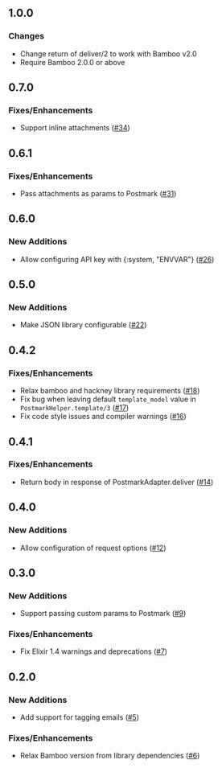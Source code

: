 ## 1.0.0

### Changes
* Change return of deliver/2 to work with Bamboo v2.0
* Require Bamboo 2.0.0 or above

## 0.7.0

### Fixes/Enhancements

* Support inline attachments ([#34])

[#34]: https://github.com/pablo-co/bamboo_postmark/pull/34

## 0.6.1

### Fixes/Enhancements

* Pass attachments as params to Postmark ([#31])

[#31]: https://github.com/pablo-co/bamboo_postmark/pull/31

## 0.6.0

### New Additions

* Allow configuring API key with {:system, "ENVVAR"} ([#26])

[#26]: https://github.com/pablo-co/bamboo_postmark/pull/26

## 0.5.0

### New Additions

* Make JSON library configurable ([#22])

[#22]: https://github.com/pablo-co/bamboo_postmark/pull/22

## 0.4.2

### Fixes/Enhancements

* Relax bamboo and hackney library requirements ([#18])
* Fix bug when leaving default `template_model` value in `PostmarkHelper.template/3` ([#17])
* Fix code style issues and compiler warnings ([#16])

[#16]: https://github.com/pablo-co/bamboo_postmark/pull/16
[#17]: https://github.com/pablo-co/bamboo_postmark/pull/17
[#18]: https://github.com/pablo-co/bamboo_postmark/pull/18

## 0.4.1

### Fixes/Enhancements

* Return body in response of PostmarkAdapter.deliver ([#14])

[#14]: https://github.com/pablo-co/bamboo_postmark/pull/14

## 0.4.0

### New Additions

* Allow configuration of request options ([#12])

[#12]: https://github.com/pablo-co/bamboo_postmark/pull/12

## 0.3.0

### New Additions

* Support passing custom params to Postmark ([#9])

### Fixes/Enhancements

* Fix Elixir 1.4 warnings and deprecations ([#7])

[#9]: https://github.com/pablo-co/bamboo_postmark/pull/9
[#7]: https://github.com/pablo-co/bamboo_postmark/pull/7

## 0.2.0

### New Additions

* Add support for tagging emails ([#5])

### Fixes/Enhancements

* Relax Bamboo version from library dependencies ([#6])

[#5]: https://github.com/pablo-co/bamboo_postmark/pull/5
[#6]: https://github.com/pablo-co/bamboo_postmark/pull/6
